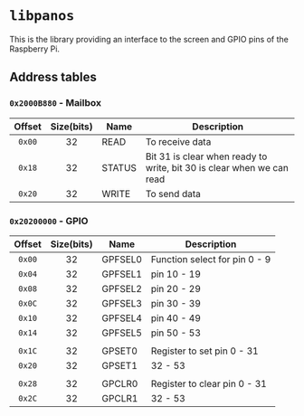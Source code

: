# `libpanos` #

This is the library providing an interface to the screen and GPIO pins of the Raspberry Pi.

## Address tables ##

### `0x2000B880` - Mailbox ###

|Offset |Size(bits) |Name       |Description    |
|:--:   |:--:       |----       |----           |
|`0x00` |32         |READ       |To receive data|
|`0x18` |32         |STATUS     |Bit 31 is clear when ready to write, bit 30 is clear when we can read |
|`0x20` |32         |WRITE      |To send data   |

### `0x20200000` - GPIO ###

|Offset     |Size(bits) |Name       |Description                    |
|:--:       |:--:       |----       |----                           |
|`0x00`     |32         |GPFSEL0    |Function select for pin 0 - 9  |
|`0x04`     |32         |GPFSEL1    |pin 10 - 19                    |
|`0x08`     |32         |GPFSEL2    |pin 20 - 29                    |
|`0x0C`     |32         |GPFSEL3    |pin 30 - 39                    |
|`0x10`     |32         |GPFSEL4    |pin 40 - 49                    |
|`0x14`     |32         |GPFSEL5    |pin 50 - 53                    |
|           |           |           |                               |
|`0x1C`     |32         |GPSET0     |Register to set pin 0 - 31     |
|`0x20`     |32         |GPSET1     |32 - 53                        |
|           |           |           |                               |
|`0x28`     |32         |GPCLR0     |Register to clear pin 0 - 31   |
|`0x2C`     |32         |GPCLR1     |32 - 53                        |